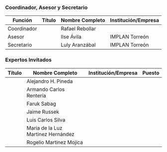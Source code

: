 
### Coordinador, Asesor y Secretario

Función     | Título | Nombre Completo          | Institución/Empresa
------------|-------:|--------------------------|---------------------
Coordinador |        | Rafael Rebollar          |
Asesor      |        | Ilse Ávila               | IMPLAN Torreón
Secretario  |        | Luly Aranzábal           | IMPLAN Torreón

### Expertos Invitados

Título | Nombre Completo                    | Institución/Empresa              | Puesto
------:|------------------------------------|----------------------------------|---------------
       | Alejandro H. Pineda
       | Armando Carlos Rentería
       | Faruk Sabag
       | Jaime Russek
       | Luis Carlos Silva
       | Maria de la Luz Martinez Hernández
       | Rogelio Martinez Mojica
